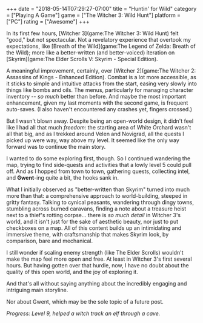 +++
date = "2018-05-14T07:29:27-07:00"
title = "Huntin' for Wild"
category = ["Playing A Game"]
game = ["The Witcher 3: Wild Hunt"]
platform = ["PC"]
rating = ["Awesome"]
+++

In its first few hours, [Witcher 3](game:The Witcher 3: Wild Hunt) felt "good," but not spectacular.  Not a revelatory experience that overtook my expectations, like [Breath of the Wild](game:The Legend of Zelda: Breath of the Wild); more like a better-written (and better-voiced) iteration on [Skyrim](game:The Elder Scrolls V: Skyrim - Special Edition).

A meaningful improvement, certainly, over [Witcher 2](game:The Witcher 2: Assassins of Kings - Enhanced Edition).  Combat is a lot more accessible, as it sticks to simple and intuitive attacks from the start, easing very slowly into things like bombs and oils.  The menus, particularly for managing character inventory -- <i>so much</i> better than before.  And maybe the most important enhancement, given my last moments with the second game, is frequent auto-saves.  (I also haven't encountered any crashes yet, fingers crossed.)

But I wasn't blown away.  Despite being an open-world design, it didn't feel like I had all that much <i>freedom</i>: the starting area of White Orchard wasn't all that big, and as I trekked around Velen and Novigrad, all the quests I picked up were way, way above my level.  It seemed like the only way forward was to continue the main story.

I wanted to do some exploring first, though.  So I continued wandering the map, trying to find side-quests and activities that a lowly level 5 could pull off.  And as I hopped from town to town, gathering quests, collecting intel, and <b>Gwent</b>-ing quite a bit, the hooks sank in.

What I initially observed as "better-written than Skyrim" turned into much more than that: a comprehensive approach to world-building, steeped in gritty fantasy.  Talking to cynical peasants, wandering through dingy towns, stumbling across burned caravans, finding a note about a treasure heist next to a thief's rotting corpse... there is <i>so much detail</i> in Witcher 3's world, and it isn't just for the sake of aesthetic beauty, nor just to put checkboxes on a map.  All of this content builds up an intimidating and immersive theme, with craftsmanship that makes Skyrim look, by comparison, bare and mechanical.

I still wonder if scaling enemy strength (like The Elder Scrolls) wouldn't make the map feel more open and free.  At least in Witcher 3's first several hours.  But having gotten over that hurdle, now, I have no doubt about the quality of this open world, and the joy of exploring it.

And that's all without saying anything about the incredibly engaging and intriguing main storyline.

Nor about Gwent, which may be the sole topic of a future post.

<i>Progress: Level 9, helped a witch track an elf through a cave.</i>
